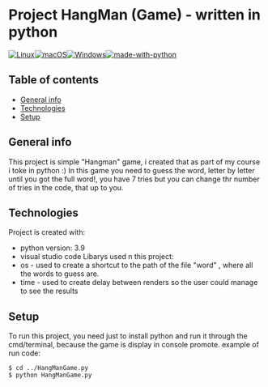 # Project HangMan (Game) - written in python
[![Linux](https://svgshare.com/i/Zhy.svg)](https://svgshare.com/i/Zhy.svg)[![macOS](https://svgshare.com/i/ZjP.svg)](https://svgshare.com/i/ZjP.svg)[![Windows](https://svgshare.com/i/ZhY.svg)](https://svgshare.com/i/ZhY.svg)[![made-with-python](https://img.shields.io/badge/Made%20with-Python-1f425f.svg)](https://www.python.org/)
## Table of contents
* [General info](#general-info)
* [Technologies](#technologies)
* [Setup](#setup)

## General info
This project is simple "Hangman" game, i created that as part of my course i toke in python :)
In this game you need to guess the word, letter by letter until you got the full word!,
you have 7 tries but you can change thr number of tries in the code, that up to you.
	
## Technologies
Project is created with:
* python version: 3.9
* visual studio code
Libarys used n this project:
* os - used to create a shortcut to the path of the file "word" , where all the words to guess are.
* time - used to create delay between renders so the user could manage to see the results
	
## Setup
To run this project, you need just to install python and run it through the cmd/terminal, because the game is display in console promote. 
example of run code:
```
$ cd ../HangManGame.py
$ python HangManGame.py
```
